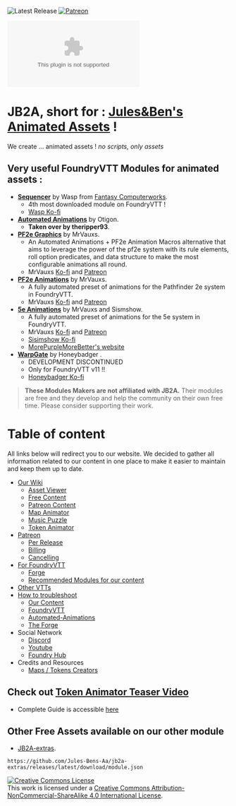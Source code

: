 <img alt="Latest Release" src="https://img.shields.io/github/v/release/Jules-Bens-Aa/JB2A_DnD5e?color=7FB800"> [![Patreon](https://img.shields.io/badge/Pledge-Patreon-red)](https://www.patreon.com/JB2A)

![GitHub release (latest by date and asset)](https://img.shields.io/github/downloads/Jules-Bens-Aa/JB2A_DnD5e/0.8.1/module-0.8.1.zip?color=ffba00&label=Release%200.8.1%20Downloads)

<p style='text-align: justify;'>

# JB2A, short for : [Jules&Ben's Animated Assets](https://www.patreon.com/JB2A) !
We create ... animated assets ! *no scripts, only assets*
## Very useful FoundryVTT Modules for animated assets :
- [**Sequencer**](https://github.com/fantasycalendar/FoundryVTT-Sequencer/wiki) by Wasp from [Fantasy Computerworks](http://fantasycomputer.works/).
  - 4th most downloaded module on FoundryVTT !
  - [Wasp Ko-fi](https://ko-fi.com/fantasycomputerworks)
- [**Automated Animations**](https://wiki.theripper93.com/free/autoanimations) by Otigon.
  - **Taken over by theripper93**.
- [**PF2e Graphics**](https://github.com/MrVauxs/pf2e-graphics) by MrVauxs.
  - An Automated Animations + PF2e Animation Macros alternative that aims to leverage the power of the pf2e system with its rule elements, roll option predicates, and data structure to make the most configurable animations all round.
  - MrVauxs [Ko-fi](https://ko-fi.com/mrvauxs) and [Patreon](https://www.patreon.com/mrvauxs)
- [**PF2e Animations**](https://github.com/MrVauxs/pf2e-jb2a-macros) by MrVauxs.
  - A fully automated preset of animations for the Pathfinder 2e system in FoundryVTT.
  - MrVauxs [Ko-fi](https://ko-fi.com/mrvauxs) and [Patreon](https://www.patreon.com/mrvauxs)
- [**5e Animations**](https://github.com/MrVauxs/dnd5e-animations) by MrVauxs and Sismshow.
  - A fully automated preset of animations for the 5e system in FoundryVTT.
  - MrVauxs [Ko-fi](https://ko-fi.com/mrvauxs) and [Patreon](https://www.patreon.com/mrvauxs)
  - [Sisimshow Ko-fi](https://ko-fi.com/sisimshow)
  - [MorePurpleMoreBetter's website](https://www.flapkan.com/)
- [**WarpGate**](https://discord.com/channels/170995199584108546/513918036919713802/1255239377982853175) by Honeybadger .
  - DEVELOPMENT DISCONTINUED 
  - Only for FoundryVTT v11 !!
  - [Honeybadger Ko-fi](https://ko-fi.com/trioderegion)
> **These Modules Makers are not affiliated with JB2A.** Their modules are free and they develop and help the community on their own free time. Please consider supporting their work.
# Table of content
All links below will redirect you to our website. We decided to gather all information related to our content in one place to make it easier to maintain and keep them up to date.
 - [Our Wiki](https://jules-bens-aa.github.io/jb2a-wiki/)
   - [Asset Viewer](https://library.jb2a.com/)
   - [Free Content](https://jules-bens-aa.github.io/jb2a-wiki/getting-started/guides/#free-module)
   - [Patreon Content](https://jules-bens-aa.github.io/jb2a-wiki/getting-started/guides/#patreon-module)
   - [Map Animator](https://jules-bens-aa.github.io/jb2a-wiki/other-projects/other-projects-overview/#map-animator)
   - [Music Puzzle](https://jules-bens-aa.github.io/jb2a-wiki/other-projects/music-puzzle/)
   - [Token Animator](https://jules-bens-aa.github.io/jb2a-wiki/other-projects/token-animator-guide/)
 - [Patreon](https://jules-bens-aa.github.io/jb2a-wiki/getting-started/our-patreon/)
   - [Per Release](https://jules-bens-aa.github.io/jb2a-wiki/getting-started/our-patreon/#per-creation)
   - [Billing](https://jules-bens-aa.github.io/jb2a-wiki/getting-started/our-patreon/#billing)
   - [Cancelling](https://jules-bens-aa.github.io/jb2a-wiki/getting-started/our-patreon/#cancelling)
 - [For FoundryVTT](https://jules-bens-aa.github.io/jb2a-wiki/getting-started/guides/#how-to-install)
   - [Forge](https://jules-bens-aa.github.io/jb2a-wiki/getting-started/guides/#how-to-install)
   - [Recommended Modules for our content](https://jules-bens-aa.github.io/jb2a-wiki/external-resources/community-links/)
 - [Other VTTs](https://jules-bens-aa.github.io/jb2a-wiki/getting-started/jb2a-other-vtts/)
 - [How to troubleshoot](https://jules-bens-aa.github.io/jb2a-wiki/troubleshooting/how-to/)
   - [Our Content](https://jules-bens-aa.github.io/jb2a-wiki/troubleshooting/jb2a/)
   - [FoundryVTT](https://jules-bens-aa.github.io/jb2a-wiki/troubleshooting/fvtt/#foundryvtt)
   - [Automated-Animations](https://jules-bens-aa.github.io/jb2a-wiki/troubleshooting/fvtt/#automated-animations)
   - [The Forge](https://jules-bens-aa.github.io/jb2a-wiki/troubleshooting/online-hosting/#the-forge)
 - Social Network
   - [Discord](https://jules-bens-aa.github.io/jb2a-wiki/getting-started/discord/)
   - [Youtube](https://www.youtube.com/channel/UCqLusRtLV7GXJo_xNNM3dOw)
   - [Foundry Hub](https://www.foundryvtt-hub.com/creator/jb2a-julesbens-animated-assets/)
 - Credits and Resources
   - [Maps / Tokens Creators](https://jules-bens-aa.github.io/jb2a-wiki/external-resources/community-links/#content-creators)

## Check out [**Token Animator Teaser Video**](https://youtu.be/WLX6-PwU1Hk)<br>
- Complete Guide is accessible [here](https://jules-bens-aa.github.io/jb2a-wiki/other-projects/token-animator-guide/)
## Other Free Assets available on our other module 
- [JB2A-extras](https://github.com/Jules-Bens-Aa/jb2a-extras/releases).
```
https://github.com/Jules-Bens-Aa/jb2a-extras/releases/latest/download/module.json
```

<a rel="license" href="http://creativecommons.org/licenses/by-nc-sa/4.0/"><img alt="Creative Commons License" style="border-width:0" src="https://i.creativecommons.org/l/by-nc-sa/4.0/88x31.png" /></a><br />This work is licensed under a <a rel="license" href="http://creativecommons.org/licenses/by-nc-sa/4.0/">Creative Commons Attribution-NonCommercial-ShareAlike 4.0 International License</a>.
